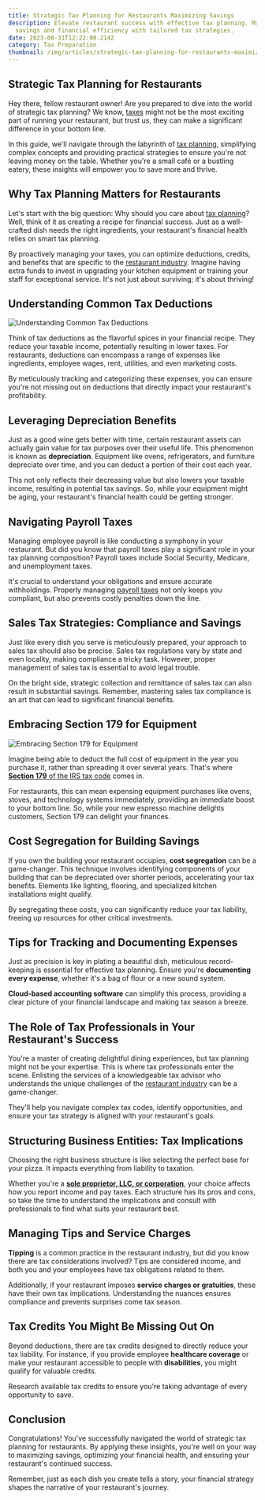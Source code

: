 ```yaml
---
title: Strategic Tax Planning for Restaurants Maximizing Savings
description: Elevate restaurant success with effective tax planning. Maximize
  savings and financial efficiency with tailored tax strategies.
date: 2023-08-31T12:22:00.214Z
category: Tax Preparation
thumbnail: /img/articles/strategic-tax-planning-for-restaurants-maximizing-savings.png
---
```

## Strategic Tax Planning for Restaurants

Hey there, fellow restaurant owner! Are you prepared to dive into the world of strategic tax planning? We know, [taxes](https://www.ambitkpo.com/services/tax-service) might not be the most exciting part of running your restaurant, but trust us, they can make a significant difference in your bottom line. 

In this guide, we'll navigate through the labyrinth of [tax planning](https://www.ambitkpo.com/services/tax-return), simplifying complex concepts and providing practical strategies to ensure you're not leaving money on the table. Whether you're a small café or a bustling eatery, these insights will empower you to save more and thrive.

## Why Tax Planning Matters for Restaurants

Let's start with the big question: Why should you care about [tax planning](https://www.ambitkpo.com/services/tax-service)? Well, think of it as creating a recipe for financial success. Just as a well-crafted dish needs the right ingredients, your restaurant's financial health relies on smart tax planning. 

By proactively managing your taxes, you can optimize deductions, credits, and benefits that are specific to the [restaurant industry](https://www.revfine.com/restaurant-industry/#:~:text=Essentially%2C%20any%20business%20that%20allows,within%20the%20wider%20hospitality%20industry.). Imagine having extra funds to invest in upgrading your kitchen equipment or training your staff for exceptional service. It's not just about surviving; it's about thriving!

## Understanding Common Tax Deductions

![Understanding Common Tax Deductions](/img/articles/understanding-common-tax-deductions.png " Understanding Common Tax Deductions")

Think of tax deductions as the flavorful spices in your financial recipe. They reduce your taxable income, potentially resulting in lower taxes. For restaurants, deductions can encompass a range of expenses like ingredients, employee wages, rent, utilities, and even marketing costs. 

By meticulously tracking and categorizing these expenses, you can ensure you're not missing out on deductions that directly impact your restaurant's profitability.

## Leveraging Depreciation Benefits

Just as a good wine gets better with time, certain restaurant assets can actually gain value for tax purposes over their useful life. This phenomenon is known as **depreciation**. Equipment like ovens, refrigerators, and furniture depreciate over time, and you can deduct a portion of their cost each year. 

This not only reflects their decreasing value but also lowers your taxable income, resulting in potential tax savings. So, while your equipment might be aging, your restaurant's financial health could be getting stronger.

## Navigating Payroll Taxes

Managing employee payroll is like conducting a symphony in your restaurant. But did you know that payroll taxes play a significant role in your tax planning composition? Payroll taxes include Social Security, Medicare, and unemployment taxes. 

It's crucial to understand your obligations and ensure accurate withholdings. Properly managing [payroll taxes](https://www.investopedia.com/terms/p/payrolltax.asp) not only keeps you compliant, but also prevents costly penalties down the line.

## Sales Tax Strategies: Compliance and Savings

Just like every dish you serve is meticulously prepared, your approach to sales tax should also be precise. Sales tax regulations vary by state and even locality, making compliance a tricky task. However, proper management of sales tax is essential to avoid legal trouble. 

On the bright side, strategic collection and remittance of sales tax can also result in substantial savings. Remember, mastering sales tax compliance is an art that can lead to significant financial benefits.

## Embracing Section 179 for Equipment

![Embracing Section 179 for Equipment](/img/articles/embracing-section-179-for-equipment.png "Embracing Section 179 for Equipment")

Imagine being able to deduct the full cost of equipment in the year you purchase it, rather than spreading it over several years. That's where[ **Section 179** of the IRS tax code](https://www.investopedia.com/terms/s/section-179.asp) comes in. 

For restaurants, this can mean expensing equipment purchases like ovens, stoves, and technology systems immediately, providing an immediate boost to your bottom line. So, while your new espresso machine delights customers, Section 179 can delight your finances.

## Cost Segregation for Building Savings

If you own the building your restaurant occupies, **cost segregation** can be a game-changer. This technique involves identifying components of your building that can be depreciated over shorter periods, accelerating your tax benefits. Elements like lighting, flooring, and specialized kitchen installations might qualify. 

By segregating these costs, you can significantly reduce your tax liability, freeing up resources for other critical investments.

## Tips for Tracking and Documenting Expenses

Just as precision is key in plating a beautiful dish, meticulous record-keeping is essential for effective tax planning. Ensure you're **documenting every expense**, whether it's a bag of flour or a new sound system. 

**Cloud-based accounting software** can simplify this process, providing a clear picture of your financial landscape and making tax season a breeze.

## The Role of Tax Professionals in Your Restaurant's Success

You're a master of creating delightful dining experiences, but tax planning might not be your expertise. This is where tax professionals enter the scene. Enlisting the services of a knowledgeable tax advisor who understands the unique challenges of the [restaurant industry](https://www.ambitkpo.com/article/a-step-by-step-guide-how-to-do-restaurant-accounting) can be a game-changer. 

They'll help you navigate complex tax codes, identify opportunities, and ensure your tax strategy is aligned with your restaurant's goals.

## Structuring Business Entities: Tax Implications

Choosing the right business structure is like selecting the perfect base for your pizza. It impacts everything from liability to taxation. 

Whether you're a **[sole proprietor, LLC, or corporation](https://startupsavant.com/how-to-start-an-llc/is-llc-corp-or-sole-proprietorship#:~:text=an%20LLC%20or%20corporation%3F,then%20distribute%20profits%20to%20shareholders.)**, your choice affects how you report income and pay taxes. Each structure has its pros and cons, so take the time to understand the implications and consult with professionals to find what suits your restaurant best.

## Managing Tips and Service Charges

**Tipping** is a common practice in the restaurant industry, but did you know there are tax considerations involved? Tips are considered income, and both you and your employees have tax obligations related to them. 

Additionally, if your restaurant imposes **service charges or gratuities**, these have their own tax implications. Understanding the nuances ensures compliance and prevents surprises come tax season.

## Tax Credits You Might Be Missing Out On

Beyond deductions, there are tax credits designed to directly reduce your tax liability. For instance, if you provide employee **healthcare coverage** or make your restaurant accessible to people with **disabilities**, you might qualify for valuable credits. 

Research available tax credits to ensure you're taking advantage of every opportunity to save.

## Conclusion

Congratulations! You've successfully navigated the world of strategic tax planning for restaurants. By applying these insights, you're well on your way to maximizing savings, optimizing your financial health, and ensuring your restaurant's continued success. 

Remember, just as each dish you create tells a story, your financial strategy shapes the narrative of your restaurant's journey.